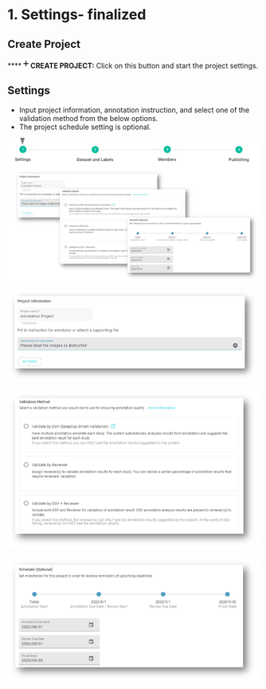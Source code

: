 # 1. Settings- finalized

## Create Project

\*\*\*\*![](../../../.gitbook/assets/image%20%2816%29.png)**CREATE PROJECT:** Click on this button and start the project settings. 

## Settings

* Input project information, annotation instruction, and select one of the validation method from the below options.
* The project schedule setting is optional. 

![](../../../.gitbook/assets/image%20%2856%29.png)



![](../../../.gitbook/assets/image%20%2858%29.png)



![](../../../.gitbook/assets/image%20%2893%29.png)



![](../../../.gitbook/assets/image%20%2870%29.png)







